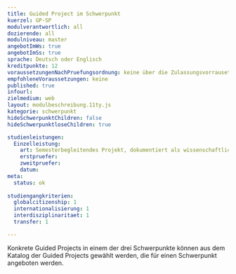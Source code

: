```yaml
---
title: Guided Project im Schwerpunkt
kuerzel: GP-SP
modulverantwortlich: all
dozierende: all
modulniveau: master
angebotImWs: true
angebotImSs: true
sprache: Deutsch oder Englisch
kreditpunkte: 12
voraussetzungenNachPruefungsordnung: keine über die Zulassungsvorrausetzungen zum Studium hinausgehenden
empfohleneVoraussetzungen: keine
published: true
infourl: 
zielmedium: web
layout: modulbeschreibung.11ty.js
kategorie: schwerpunkt
hideSchwerpunktChildren: false
hideSchwerpunktloseChildren: true

studienleistungen:
  Einzelleistung:
    art: Semesterbegleitendes Projekt, dokumentiert als wissenschaftliches Papier / Präsentation
    erstpruefer: 
    zweitpruefer: 
    datum:
meta:
  status: ok   
  
studiengangkriterien:
  globalcitizenship: 1
  internationalisierung: 1
  interdisziplinaritaet: 1
  transfer: 1

---
```


Konkrete Guided Projects in einem der drei Schwerpunkte können aus dem Katalog der Guided Projects gewählt werden, die für einen Schwerpunkt angeboten werden.
